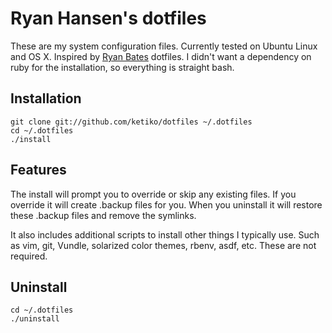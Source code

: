 # Ryan Hansen's dotfiles

These are my system configuration files.  Currently tested on Ubuntu Linux and OS X.
Inspired by [Ryan Bates](https://github.com/ryanb/dotfiles) dotfiles.
I didn't want a dependency on ruby for the installation,
so everything is straight bash.

## Installation

```terminal
git clone git://github.com/ketiko/dotfiles ~/.dotfiles
cd ~/.dotfiles
./install
```

## Features

The install will prompt you to override or skip any existing files.
If you override it will create .backup files for you.
When you uninstall it will restore these .backup files and remove the symlinks.

It also includes additional scripts to install other things I typically use.
Such as vim, git, Vundle, solarized color themes, rbenv, asdf, etc.
These are not required.

## Uninstall

```terminal
cd ~/.dotfiles
./uninstall
```
